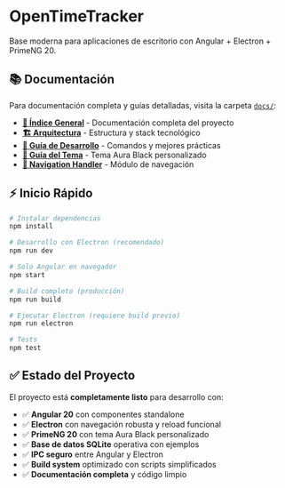 # OpenTimeTracker

Base moderna para aplicaciones de escritorio con Angular + Electron + PrimeNG 20.

## 📚 Documentación

Para documentación completa y guías detalladas, visita la carpeta [`docs/`](./docs/):

- **[📖 Índice General](./docs/README.md)** - Documentación completa del proyecto
- **[🏗️ Arquitectura](./docs/architecture.md)** - Estructura y stack tecnológico
- **[🚀 Guía de Desarrollo](./docs/development-guide.md)** - Comandos y mejores prácticas
- **[🎨 Guía del Tema](./docs/theme-guide.md)** - Tema Aura Black personalizado
- **[🧭 Navigation Handler](./docs/navigation-handler.md)** - Módulo de navegación

## ⚡ Inicio Rápido

```bash
# Instalar dependencias
npm install

# Desarrollo con Electron (recomendado)
npm run dev

# Solo Angular en navegador
npm start

# Build completo (producción)
npm run build

# Ejecutar Electron (requiere build previo)
npm run electron

# Tests
npm test
```

## ✅ Estado del Proyecto

El proyecto está **completamente listo** para desarrollo con:

- ✅ **Angular 20** con componentes standalone
- ✅ **Electron** con navegación robusta y reload funcional  
- ✅ **PrimeNG 20** con tema Aura Black personalizado
- ✅ **Base de datos SQLite** operativa con ejemplos
- ✅ **IPC seguro** entre Angular y Electron
- ✅ **Build system** optimizado con scripts simplificados
- ✅ **Documentación completa** y código limpio
